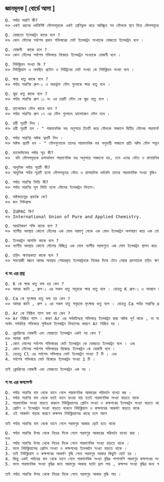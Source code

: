 ## জ্ঞানমূলক [ বোর্ডে আসা ]

<pre>
Q. পর্যায় সারণি কী? 
=> একই ধরনের ধর্মবিশিষ্ট মৌলসমূহকে একই শ্রেণিভুক্ত করে আবিষ্কৃত সব মৌলকে স্থান দিয়ে মৌলসমূহের যে সারণি  প্রচলিত তাকে পর্যায় সারণি বলে।
</pre>
<pre>
Q. যোজ্যতা ইলেকট্রন কাকে বলে ?
=> কোন মৌলের সর্বশেষ প্রধান শক্তিস্তরের মোট ইলেকট্রন সংখ্যাকে যোজ্যতা ইলেকট্রন বলে ।
</pre>
<pre>
Q. যোজনী  কাকে বলে ?
=> কোন মৌলের সর্বশেষ শক্তিস্তরে বিজোড় ইলেকট্রন সংখ্যাকে যোজনী বলে ।
</pre>
<pre>
Q. নিউক্লিয়ন সংখ্যা কি ?
=> নিউক্লিয়াস এ অবস্থিত প্রটোন ও নিউট্রনের মোট সংখ্যা কে নিউক্লিয়ন সংখ্যা বলে ।
</pre>
<pre>
Q. ক্ষার ধাতু কাকে বলে ?
=> পর্যায় সারণির গ্রুপ-১ এ অন্তর্ভুক্ত মৌল গুলোকে ক্ষার ধাতু বলে ।
</pre>
<pre>
Q. মূদ্রা ধাতু কাকে বলে ?
=> পর্যায় সারণির গ্রুপ ১১ নং এর চারটি মৌল কে মূদ্রা ধাতু বলে ।
</pre>
<pre>
Q. হ্যালোজেন মৌল কাকে বলে ?
=> পর্যায় সারণির গ্রুপ ১৭ এর মৌল গুলোলে হ্যালোজেন মৌল বলে ।
</pre>
<pre>
Q. ত্রয়ী সূত্রটি লিখ ।
=> ত্রয়ী সূত্রটি হল - " পারমানবিক ভর অনুসারে তিনটি করে মৌলকে সাজালে দ্বিতীয় মৌলের পারমানবিক ভর প্রথম ও তৃতীয় মৌলের পারমাণবিক ভরের যোগফলের অর্ধেক বা তার কাছাকাছি "
</pre>
<pre>
Q. পর্যায় সারণির অষ্টক ত্বত্তটি লিখ ।
=> অষ্টক ত্বত্তটি হল - " মৌলগুলোকে তাদের পারমানবিক ভর অনুযায়ী সাজালে প্রতি অষ্টম মৌল সমূহের ধর্মের মিল দেখা যায় "
</pre>

<pre>
Q. ম্যান্ডেলিফের পর্যায় সূত্র কী? 
=>  যদি মৌলসমূহকে ক্রমবর্ধমান পারমাণবিক ভর অনুসারে সাজানো হয়, তবে এদের ভৌত ও রাসায়নিক ধর্মাবলি পর্যায় ক্রমে  আবর্তিত হয়।
</pre>

<pre>
Q. আধুনিক পর্যায় সূত্রটি কী? 
=> আধুনিক পর্যায় সূত্রটি হলো মৌলসমূহের ভৌত ও রাসায়নিক ধর্মাবলি তাদের পারমানবিক সংখ্যা বৃদ্ধিও সাথে  পর্যায় ক্রমে  আবর্তিত হয়।
</pre>



<pre>
Q. পর্যায় সারণির ভিত্তি কী? 
=> পর্যায় সারণির মূল ভিত্তি হলো মৌলের ইলেকট্রন বিন্যাস।
</pre>
<pre>
Q. অষ্টকতত্ত্বের প্রবর্তক কে?   
=> জন নিউল্যান্ড
</pre>

<pre>
Q. IUPAC কি?
=> International Union of Pure and Applied Chemistry. 
</pre>

<pre>
Q. আয়নিকরণ শক্তি কাকে বলে ?
=> গ্যাসীয় অবস্থায় কোনো মৌলের এক মোল পরমাণু থেকে এক মোল ইলেকট্রন অপসারণ করে এক মোল ধনাত্মক আয়নে পরিণত করতে যে পরিমাণ শক্তির প্রয়োজন তাকে ঐ মৌলের আয়নিকরণ শক্তি(Ionization energy) বলে।
</pre>
<pre>
Q. ইলেকট্রন আসক্তি কাকে বলে ?
=> গ্যাসীয় অবস্থায় কোনো মৌলের বিচ্ছিন্ন এক মোল গ্যাসীয় পরমাণুতে এক মোল ইলেকট্রন স্থাপন করে ঋণাত্মক আয়নে পরিণত করতে যে শক্তি নির্গত হয় তাকে ঐ মৌলের ইলেকট্রন আসক্তি (Electron Affinity) বলে।
</pre>

<pre>
Q. তড়িৎ ঋণাত্মকতা কাকে বলে ?
=> সমযোজী বন্ধনে আবদ্ধ অবস্থায় শেয়ারকৃত ইলেকট্রনকে নিজের দিকে টেনে নেয়ার প্রবণতাকে তড়িৎ ঋণাত্মকতা (Electronegativity) বলে।
</pre>

### খ নং এর প্রশ্ন

<pre>
Q. K কে ক্ষার ধাতু বলা হয় কেন ?
=> আমরা জানি , গ্রুপ-১ এর সকল ধাতু সমূহকে ক্ষার ধাতু বলে । যেহেতু K গ্রুপ-১ এ অবস্থান তাই K কে ক্ষার ধাতু বলা হয় ।
</pre>

<pre>
Q. Ca কে মৃৎক্ষার ধাতু বলা হয় কেন ?
=> আমরা জানি , গ্রুপ ২ এর সকল ধাতু সমূহকে মৃৎক্ষার ধাতু বলে । যেহেতু Ca পর্যায় সারণির গ্রুপ ২ এ অবস্থান করে তাই Ca কে মৃৎক্ষার ধাতু বলে ।
</pre>

<pre>
Q. Ar কে নিষ্ক্রিয় গ্যাস বলা হয় কেন ?
=> Ar নিষ্ক্রিয় গ্যাস । কারণ Ar এর সর্ববহিসঃস্থ শক্তিস্তরে ইলেকট্রন দ্বারা অষ্টক পূর্ণ থাকে , যা অত্যন্ত সুস্থিত । এই সুস্থিত ইলেকট্রন বিন্যাস ভাঙতে অনেক শক্তির প্রোযোজন । তাই Ar স্বাভাবিক অবস্থায় কোন মৌলের সাথে যুক্ত হয় না । 
অর্থাৎ সর্ববহিস্থ শক্তিস্তরে সুবিন্যস্ত ইলেকট্রন বিন্যাসের কারণে Ar নিষ্ক্রিয় হয় ।
</pre>

<pre>
Q. ক্লোরিনের যোজনী এবং যোজ্যতা ইলেকট্রন একই নয় কেন ?
=> আমরা জানি 
1 .কোন মোলের সর্বশেষ শক্তিস্তরের মোট ইলেকট্রন কে যোজ্যতা ইলেকট্রন বলে । এবং
2. কোন মৌলের সর্বশেষ শক্তিস্তরের বিজোড় ইলেকট্রন কে যোজনী বলে ।
3. যেহেতু Cl এর সর্বশেষ শক্তিস্তরে মোট ইলেকট্রণ সংখ্যা 7 টি । এবং 
4. সর্বশেষ শক্তিস্তরে মোট বিজোড় ইলেকট্রন সংখ্যা 1 টি ।

তাই ক্লোরিনের যোজনী এবং যোজ্যতা ইলেকট্রন এক নয় ।
</pre>

### গ নং এর কনসেপ্ট

<pre>
Q. পর্যায় সারণির বাম থেকে ডানে গেলে পারমাণবিক আকারের পরিবর্তন ব্যাখ্যা কর ।
1. পর্যায় সারণির বাম থেকে যতই ডানে যাওয়া যায় ততই পারমাণবিক সংখ্যা বাড়তে থাকে
2. পারমানবিক সংখ্যা বাড়তে থাকলে নিউক্লিয়াসের প্রোটন সংখ্যা ও কক্ষপথের ইলেকট্রন সংখ্যা বাড়তে থাকে 
3. প্রোটণ ও ইলেকট্রন সংখ্যা বাড়তে থাকলে নিউক্লিয়াস ও কক্ষপথের আকর্ষণ বাড়তে থাকে 
4. এই আকর্ষণ বাড়ার কারণে কক্ষপথ নিউক্লিয়াসের কাছে চলে আসে 

তাই পর্যায় সারণির বাম থেকে ডানে গেলে পরমাণুর আকার ছোট হতে থাকে 
</pre>

<pre>
Q. পর্যায় সারণির উপর থেকে নিচের দিকে গেলে পরমাণুর আকারের পরিবর্তন ব্যাখ্যা করা ।
=> 
1. পর্যায় সারণির উপর থেকে নিচের দিকে গেলে পারমাণবিক সংখ্যা বাড়তে থাকে ।
2. ফলে নিউক্লিয়াসের প্রোটন সংখ্যা ও কক্ষপথের ইলেকট্টন সংখ্যা বাড়তে থাকে ।
3. তাই নিউক্লিয়াস ও কক্ষপথের আকর্ষণ বৃদ্ধি পেয়ে পরমাণুর আকার কিছুটা ছোট হয় ।
4. কিন্তু একই পর্যায়ের বাম থেকে ডানে গেলে পারমানবিক সংখ্যা বৃদ্ধির পাশাপাশি পরমাণুর কক্ষপথের সংখ্যা বৃদ্ধি পায় ।
5. ফলে পারমানবিক সংখ্যা বৃদ্ধির জন্য পরমাণুর আকার যতটা হ্রাস পায় , কক্ষপথ সংখ্যা বৃদ্ধির জন্য পরমাণুর আকার তার চেয়ে বেশি বৃদ্ধি পায় 

তাই পর্যায় সারণির উপর থেকে নিচের দিকে গেলে পরমাণুর আকার বৃদ্ধি পায় ।
</pre>

